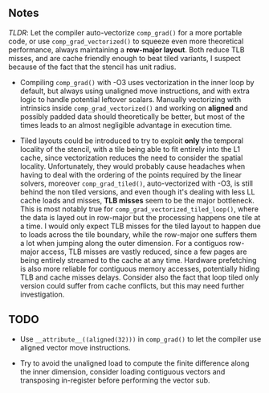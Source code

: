 ## Notes

*TLDR*: Let the compiler auto-vectorize `comp_grad()` for a more portable code, or use `comp_grad_vectorized()` to squeeze even more theoretical performance, always maintaining a **row-major layout**. Both reduce TLB misses, and are cache friendly enough to beat tiled variants, I suspect because of the fact that the stencil has unit radius.

- Compiling `comp_grad()` with -O3 uses vectorization in the inner loop by default, but always using unaligned move instructions, and with extra logic to handle potential leftover scalars. Manually vectorizing with intrinsics inside `comp_grad_vectorized()` and working on **aligned** and possibly padded data should theoretically be better, but most of the times leads to an almost negligible advantage in execution time.

- Tiled layouts could be introduced to try to exploit **only** the temporal locality of the stencil, with a tile being able to fit entirely into the L1 cache, since vectorization reduces the need to consider the spatial locality. Unfortunately, they would probably cause headaches when having to deal with the ordering of the points required by the linear solvers, moreover `comp_grad_tiled()`, auto-vectorized with -O3, is still behind the non tiled versions, and even though it's dealing with less LL cache loads and misses, **TLB misses** seem to be the major bottleneck. This is most notably true for `comp_grad_vectorized_tiled_loop()`, where the data is layed out in row-major but the processing happens one tile at a time. I would only expect TLB misses for the tiled layout to happen due to loads across the tile boundary, while the row-major one suffers them a lot when jumping along the outer dimension. For a contiguos row-major access, TLB misses are vastly reduced, since a few pages are being entirely streamed to the cache at any time. Hardware prefetching is also more reliable for contiguous memory accesses, potentially hidìng TLB and cache misses delays. Consider also the fact that loop tiled only version could suffer from cache conflicts, but this may need further investigation.

## TODO

- Use `__attribute__((aligned(32)))` in `comp_grad()` to let the compiler use aligned vector move instructions.

- Try to avoid the unaligned load to compute the finite difference along the inner dimension, consider loading contiguous vectors and transposing in-register before performing the vector sub.
